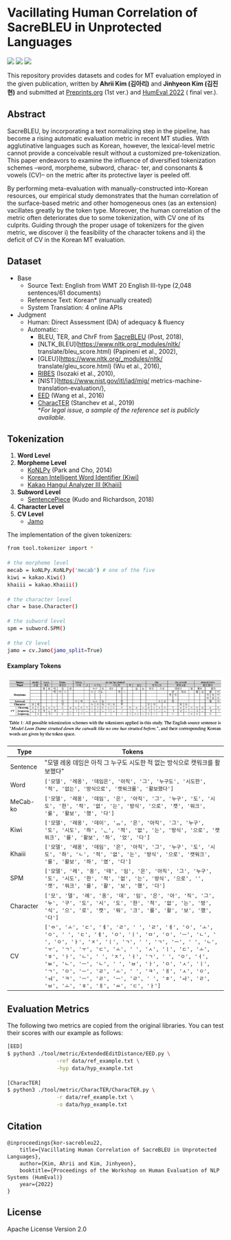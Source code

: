 # Vacillating Human Correlation of SacreBLEU in Unprotected Languages

<img src="https://img.shields.io/badge/Python-3766AB?style=flat-square&logo=Python&logoColor=white"/></a>
[<img src="https://img.shields.io/badge/Kakao-FFCD00?style=flat-square&logo=Kakao&logoColor=black"/></a>](https://www.kakaoenterprise.com)
<img src="https://img.shields.io/badge/License-Apache_2.0-blue.svg"/></a>

This repository provides datasets and codes for MT evaluation employed in the given publication, written by **Ahrii Kim (김아리)** and **Jinhyeon Kim (김진현)** and submitted at [Preprints.org](https://www.preprints.org/manuscript/202201.0018/v1) (1st ver.) and [HumEval 2022](https://openreview.net/forum?id=BWVeZdViVW5&referrer=%5BAuthor%20Console%5D(%2Fgroup%3Fid%3Daclweb.org%2FACL%2F2022%2FWorkshop%2FHumEval%2FAuthors%23your-submissions)) ( final ver.).


## Abstract
SacreBLEU, by incorporating a text normalizing step in the pipeline, has become a rising automatic evaluation metric in recent MT studies. With agglutinative languages such as Korean, however, the lexical-level metric cannot provide a conceivable result without a customized pre-tokenization. This paper endeavors to examine the influence of diversified tokenization schemes –word, morpheme, subword, charac- ter, and consonants & vowels (CV)– on the metric after its protective layer is peeled off.

By performing meta-evaluation with manually-constructed into-Korean resources, our empirical study demonstrates that the human correlation of the surface-based metric and other homogeneous ones (as an extension) vacillates greatly by the token type. Moreover, the human correlation of the metric often deteriorates due to some tokenization, with CV one of its culprits. Guiding through the proper usage of tokenizers for the given metric, we discover i) the feasibility of the character tokens and ii) the deficit of CV in the Korean MT evaluation.


## Dataset
- Base
    - Source Text: English from WMT 20 English III-type (2,048 sentences/61 documents)
    - Reference Text: Korean* (manually created)
    - System Translation: 4 online APIs
- Judgment
    - Human: Direct Assessment (DA) of adequacy & fluency
    - Automatic:
        - BLEU, TER, and ChrF from [SacreBLEU](https://github.com/mjpost/sacrebleu) (Post, 2018), 
        - [NLTK_BLEU](https://www.nltk.org/_modules/nltk/ translate/bleu_score.html) (Papineni et al., 2002), 
        - [GLEU](https://www.nltk.org/_modules/nltk/ translate/gleu_score.html) (Wu et al., 2016), 
        - [RIBES](http://www.kecl.ntt.co.jp/icl/lirg/ribes/index.html) (Isozaki et al., 2010), 
        - [NIST](https://www.nist.gov/itl/iad/mig/ metrics-machine-translation-evaluation/), 
        - [EED](https://github.com/trotacodigos/ExtendedEditDistance) (Wang et al., 2016) 
        - [CharacTER](https://github.com/trotacodigos/CharacTER) (Stanchev et al., 2019)   
    *_For legal issue, a sample of the reference set is publicly available._


## Tokenization
1. **Word Level**
2. **Morpheme Level**
    - [KoNLPy](https://konlpy.org/ko/latest/) (Park and Cho, 2014)
    - [Korean Intelligent Word Identifier (Kiwi)](https://github.com/bab2min/Kiwi)
    - [Kakao Hangul Analyzer III (Khaiii)](https://github.com/kakao/khaiii)
3. **Subword Level**
    - [SentencePiece](https://github.com/google/sentencepiece) (Kudo and Richardson, 2018)   
4. **Character Level**
5. **CV Level**
    - [Jamo](https://pypi.org/project/jamo/)


The implementation of the given tokenizers:
```sh
from tool.tokenizer import *

# the morpheme level
mecab = koNLPy.KoNLPy('mecab') # one of the five
kiwi = kakao.Kiwi()
khaiii = kakao.Khaiii()

# the character level
char = base.Character()

# the subword level
spm = subword.SPM()

# the CV level
jamo = cv.Jamo(jamo_split=True)
```


#### Examplary Tokens

![table1](./img/table1.png)


|Type|Tokens|
|---|---|
|Sentence|"모델 레옹 데임은 아직 그 누구도 시도한 적 없는 방식으로 캣워크를 활보했다"|
|Word|`['모델', '레옹', '데임은', '아직', '그', '누구도', '시도한', '적', '없는', '방식으로', '캣워크를', '활보했다']`|
|MeCab-ko|`['모델', '레옹', '데임', '은', '아직', '그', '누구', '도', '시도', '한', '적', '없', '는', '방식', '으로', '캣', '워크', '를', '활보', '했', '다']`|
|Kiwi|`['모델', '레옹', '데이', 'ᆷ', '은', '아직', '그', '누구', '도', '시도', '하', 'ᆫ', '적', '없', '는', '방식', '으로', '캣워크', '를', '활보', '하', '었', '다']`|
|Khaiii|`['모델', '레옹', '데임', '은', '아직', '그', '누구', '도', '시도', '하', 'ㄴ', '적', '없', '는', '방식', '으로', '캣워크', '를', '활보', '하', '였', '다']`|
|SPM|`['모델', '레', '옹', '데', '임', '은', '아직', '그', '누구', '도', '시도', '한', '적', '없', '는', '방식', '으로', '', '캣', '워크', '를', '활', '보', '했', '다']`|
|Character|`['모', '델', '레', '옹', '데', '임', '은', '아', '직', '그', '누', '구', '도', '시', '도', '한', '적', '없', '는', '방', '식', '으', '로', '캣', '워', '크', '를', '활', '보', '했', '다']`|
|CV|`['ㅁ', 'ㅗ', 'ㄷ', 'ㅔ', 'ㄹ', ' ', 'ㄹ', 'ㅔ', 'ㅇ', 'ㅗ', 'ㅇ', ' ', 'ㄷ', 'ㅔ', 'ㅇ', 'ㅣ', 'ㅁ', 'ㅇ', 'ㅡ', 'ㄴ', ' ', 'ㅇ', 'ㅏ', 'ㅈ', 'ㅣ', 'ㄱ', ' ', 'ㄱ', 'ㅡ', ' ', 'ㄴ', 'ㅜ', 'ㄱ', 'ㅜ', 'ㄷ', 'ㅗ', ' ', 'ㅅ', 'ㅣ', 'ㄷ', 'ㅗ', 'ㅎ', 'ㅏ', 'ㄴ', ' ', 'ㅈ', 'ㅓ', 'ㄱ', ' ', 'ㅇ', 'ㅓ', 'ㅄ', 'ㄴ', 'ㅡ', 'ㄴ', ' ', 'ㅂ', 'ㅏ', 'ㅇ', 'ㅅ', 'ㅣ', 'ㄱ', 'ㅇ', 'ㅡ', 'ㄹ', 'ㅗ', ' ', 'ㅋ', 'ㅐ', 'ㅅ', 'ㅇ', 'ㅝ', 'ㅋ', 'ㅡ', 'ㄹ', 'ㅡ', 'ㄹ', ' ', 'ㅎ', 'ㅘ', 'ㄹ', 'ㅂ', 'ㅗ', 'ㅎ', 'ㅐ', 'ㅆ', 'ㄷ', 'ㅏ']`|



## Evaluation Metrics
The following two metrics are copied from the original libraries. You can test their scores with our example as follows:

```sh
[EED]
$ python3 ./tool/metric/ExtendedEditDistance/EED.py \
                -ref data/ref_example.txt \
                -hyp data/hyp_example.txt

[CharacTER]
$ python3 ./tool/metric/CharacTER/CharacTER.py \
                -r data/ref_example.txt \
                -o data/hyp_example.txt
```


## Citation
    @inproceedings{kor-sacrebleu22,
        title={Vacillating Human Correlation of SacreBLEU in Unprotected Languages},
        author={Kim, Ahrii and Kim, Jinhyeon},
        booktitle={Proceedings of the Workshop on Human Evaluation of NLP Systems (HumEval)}
        year={2022}
    }
    
## License
Apache License Version 2.0